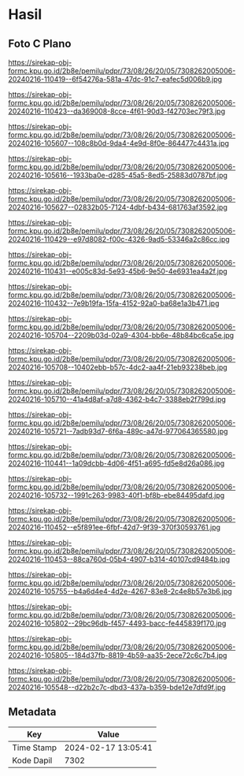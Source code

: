 # Hasil

## Foto C Plano

https://sirekap-obj-formc.kpu.go.id/2b8e/pemilu/pdpr/73/08/26/20/05/7308262005006-20240216-110419--6f54276a-581a-47dc-91c7-eafec5d006b9.jpg

https://sirekap-obj-formc.kpu.go.id/2b8e/pemilu/pdpr/73/08/26/20/05/7308262005006-20240216-110423--da369008-8cce-4f61-90d3-f42703ec79f3.jpg

https://sirekap-obj-formc.kpu.go.id/2b8e/pemilu/pdpr/73/08/26/20/05/7308262005006-20240216-105607--108c8b0d-9da4-4e9d-8f0e-864477c4431a.jpg

https://sirekap-obj-formc.kpu.go.id/2b8e/pemilu/pdpr/73/08/26/20/05/7308262005006-20240216-105616--1933ba0e-d285-45a5-8ed5-25883d0787bf.jpg

https://sirekap-obj-formc.kpu.go.id/2b8e/pemilu/pdpr/73/08/26/20/05/7308262005006-20240216-105627--02832b05-7124-4dbf-b434-681763af3592.jpg

https://sirekap-obj-formc.kpu.go.id/2b8e/pemilu/pdpr/73/08/26/20/05/7308262005006-20240216-110429--e97d8082-f00c-4326-9ad5-53346a2c86cc.jpg

https://sirekap-obj-formc.kpu.go.id/2b8e/pemilu/pdpr/73/08/26/20/05/7308262005006-20240216-110431--e005c83d-5e93-45b6-9e50-4e6931ea4a2f.jpg

https://sirekap-obj-formc.kpu.go.id/2b8e/pemilu/pdpr/73/08/26/20/05/7308262005006-20240216-110432--7e9b19fa-15fa-4152-92a0-ba68e1a3b471.jpg

https://sirekap-obj-formc.kpu.go.id/2b8e/pemilu/pdpr/73/08/26/20/05/7308262005006-20240216-105704--2209b03d-02a9-4304-bb6e-48b84bc6ca5e.jpg

https://sirekap-obj-formc.kpu.go.id/2b8e/pemilu/pdpr/73/08/26/20/05/7308262005006-20240216-105708--10402ebb-b57c-4dc2-aa4f-21eb93238beb.jpg

https://sirekap-obj-formc.kpu.go.id/2b8e/pemilu/pdpr/73/08/26/20/05/7308262005006-20240216-105710--41a4d8af-a7d8-4362-b4c7-3388eb2f799d.jpg

https://sirekap-obj-formc.kpu.go.id/2b8e/pemilu/pdpr/73/08/26/20/05/7308262005006-20240216-105721--7adb93d7-6f6a-489c-a47d-977064365580.jpg

https://sirekap-obj-formc.kpu.go.id/2b8e/pemilu/pdpr/73/08/26/20/05/7308262005006-20240216-110441--1a09dcbb-4d06-4f51-a695-fd5e8d26a086.jpg

https://sirekap-obj-formc.kpu.go.id/2b8e/pemilu/pdpr/73/08/26/20/05/7308262005006-20240216-105732--1991c263-9983-40f1-bf8b-ebe84495dafd.jpg

https://sirekap-obj-formc.kpu.go.id/2b8e/pemilu/pdpr/73/08/26/20/05/7308262005006-20240216-110452--e5f891ee-6fbf-42d7-9f39-370f30593761.jpg

https://sirekap-obj-formc.kpu.go.id/2b8e/pemilu/pdpr/73/08/26/20/05/7308262005006-20240216-110453--88ca760d-05b4-4907-b314-40107cd9484b.jpg

https://sirekap-obj-formc.kpu.go.id/2b8e/pemilu/pdpr/73/08/26/20/05/7308262005006-20240216-105755--b4a6d4e4-4d2e-4267-83e8-2c4e8b57e3b6.jpg

https://sirekap-obj-formc.kpu.go.id/2b8e/pemilu/pdpr/73/08/26/20/05/7308262005006-20240216-105802--29bc96db-f457-4493-bacc-fe445839f170.jpg

https://sirekap-obj-formc.kpu.go.id/2b8e/pemilu/pdpr/73/08/26/20/05/7308262005006-20240216-105805--184d37fb-8819-4b59-aa35-2ece72c6c7b4.jpg

https://sirekap-obj-formc.kpu.go.id/2b8e/pemilu/pdpr/73/08/26/20/05/7308262005006-20240216-105548--d22b2c7c-dbd3-437a-b359-bde12e7dfd9f.jpg


## Metadata

| Key        | Value               |
| ---------- | ------------------- |
| Time Stamp | 2024-02-17 13:05:41 |
| Kode Dapil | 7302                |



